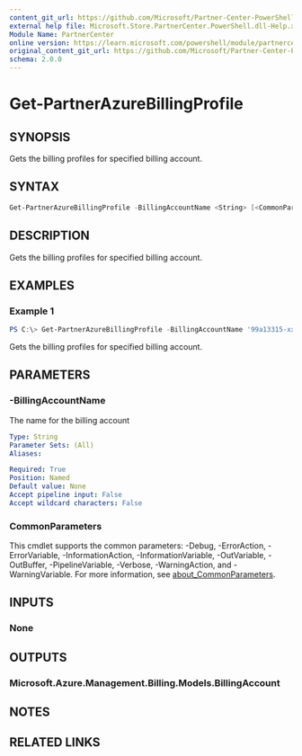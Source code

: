 ```yaml
---
content_git_url: https://github.com/Microsoft/Partner-Center-PowerShell/blob/master/docs/help/Get-PartnerAzureBillingProfile.md
external help file: Microsoft.Store.PartnerCenter.PowerShell.dll-Help.xml
Module Name: PartnerCenter
online version: https://learn.microsoft.com/powershell/module/partnercenter/Get-PartnerAzureBillingProfile
original_content_git_url: https://github.com/Microsoft/Partner-Center-PowerShell/blob/master/docs/help/Get-PartnerAzureBillingProfile.md
schema: 2.0.0
---
```


# Get-PartnerAzureBillingProfile

## SYNOPSIS
Gets the billing profiles for specified billing account.

## SYNTAX

```powershell
Get-PartnerAzureBillingProfile -BillingAccountName <String> [<CommonParameters>]
```

## DESCRIPTION
Gets the billing profiles for specified billing account.

## EXAMPLES

### Example 1
```powershell
PS C:\> Get-PartnerAzureBillingProfile -BillingAccountName '99a13315-xxxx-xxxx-xxxx-xxxxxxxxxxxx:xxxxxxxx-xxxx-xxxx-xxxx-xxxxxxxxxxxx_xxxx-xx-xx'
```

Gets the billing profiles for specified billing account.

## PARAMETERS

### -BillingAccountName
The name for the billing account

```yaml
Type: String
Parameter Sets: (All)
Aliases:

Required: True
Position: Named
Default value: None
Accept pipeline input: False
Accept wildcard characters: False
```

### CommonParameters
This cmdlet supports the common parameters: -Debug, -ErrorAction, -ErrorVariable, -InformationAction, -InformationVariable, -OutVariable, -OutBuffer, -PipelineVariable, -Verbose, -WarningAction, and -WarningVariable. For more information, see [about_CommonParameters](http://go.microsoft.com/fwlink/?LinkID=113216).

## INPUTS

### None

## OUTPUTS

### Microsoft.Azure.Management.Billing.Models.BillingAccount

## NOTES

## RELATED LINKS
